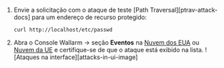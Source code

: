 1. Envie a solicitação com o ataque de teste [Path Traversal][ptrav-attack-docs] para um endereço de recurso protegido:

    ```
    curl http://localhost/etc/passwd
    ```
2. Abra o Console Wallarm → seção **Eventos** na [Nuvem dos EUA](https://us1.my.wallarm.com/attacks) ou [Nuvem da UE](https://my.wallarm.com/attacks) e certifique-se de que o ataque está exibido na lista.
    ![Ataques na interface][attacks-in-ui-image]